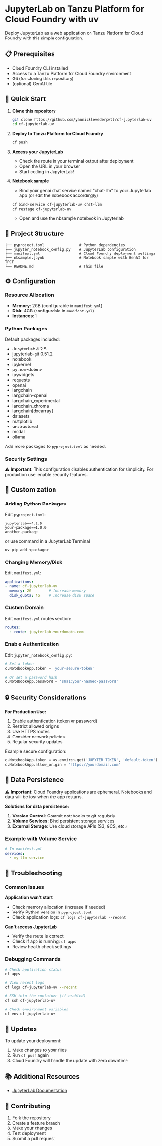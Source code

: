 # JupyterLab on Tanzu Platform for Cloud Foundry with uv

Deploy JupyterLab as a web application on Tanzu Platform for Cloud Foundry with this simple configuration.

## 📋 Prerequisites

- Cloud Foundry CLI installed
- Access to a Tanzu Platform for Cloud Foundry environment
- Git (for cloning this repository)
- (optional) GenAI tile

## 🚀 Quick Start

1. **Clone this repository**
   ```bash
   git clone https://github.com/yannicklevederpvtl/cf-jupyterlab-uv
   cd cf-jupyterlab-uv
   ```

2. **Deploy to Tanzu Platform for Cloud Foundry**
   ```bash
   cf push
   ```

3. **Access your JupyterLab**
   - Check the route in your terminal output after deployment
   - Open the URL in your browser
   - Start coding in JupyterLab!

4. **Notebook sample**
   - Bind your genai chat service named "chat-llm" to your Jupyterlab app (or edit the nobebook accordingly)
    ```bash
   cf bind-service cf-jupyterlab-uv chat-llm
   cf restage cf-jupyterlab-uv
    ```
    - Open and use the nbsample notebook in Jupyterlab


## 📁 Project Structure

```
├── pyproject.toml                # Python dependencies
├── jupyter_notebook_config.py    # JupyterLab configuration
├── manifest.yml                  # Cloud Foundry deployment settings
├── nbsample.jpynb                # Notebook sample with GenAI for TPCF 
└── README.md                     # This file
```

## ⚙️ Configuration

### Resource Allocation
- **Memory**: 2GB (configurable in `manifest.yml`)
- **Disk**: 4GB (configurable in `manifest.yml`)
- **Instances**: 1 

### Python Packages
Default packages included:
- JupyterLab 4.2.5
- jupyterlab-git 0.51.2
- notebook
- ipykernel
- python-dotenv
- ipywidgets
- requests
- openai
- langchain
- langchain-openai
- langchain_experimental
- langchain_chroma
- langchain[docarray]
- datasets
- matplotlib
- unstructured
- modal
- ollama

Add more packages to `pyproject.toml` as needed.

### Security Settings
⚠️ **Important**: This configuration disables authentication for simplicity. For production use, enable security features.

## 🔧 Customization

### Adding Python Packages
Edit `pyproject.toml`:
```
jupyterlab==4.2.5
your-package==1.0.0
another-package
```

or use command in a JupyterLab Terminal
```
uv pip add <package>
```

### Changing Memory/Disk
Edit `manifest.yml`:
```yaml
applications:
- name: cf-jupyterlab-uv
  memory: 2G        # Increase memory
  disk_quota: 4G    # Increase disk space
```

### Custom Domain
Edit `manifest.yml` routes section:
```yaml
routes:
  - route: jupyterlab.yourdomain.com
```

### Enable Authentication
Edit `jupyter_notebook_config.py`:
```python
# Set a token
c.NotebookApp.token = 'your-secure-token'

# Or set a password hash
c.NotebookApp.password = 'sha1:your-hashed-password'
```

## 🔒 Security Considerations

**For Production Use:**
1. Enable authentication (token or password)
2. Restrict allowed origins
3. Use HTTPS routes
4. Consider network policies
5. Regular security updates

Example secure configuration:
```python
c.NotebookApp.token = os.environ.get('JUPYTER_TOKEN', 'default-token')
c.NotebookApp.allow_origin = 'https://yourdomain.com'
```

## 💾 Data Persistence

⚠️ **Important**: Cloud Foundry applications are ephemeral. Notebooks and data will be lost when the app restarts.

**Solutions for data persistence:**
1. **Version Control**: Commit notebooks to git regularly
2. **Volume Services**: Bind persistent storage services
3. **External Storage**: Use cloud storage APIs (S3, GCS, etc.)

### Example with Volume Service
```yaml
# In manifest.yml
services:
  - my-llm-service
```

## 🐛 Troubleshooting

### Common Issues


**Application won't start**
- Check memory allocation (increase if needed)
- Verify Python version in `pyproject.toml`
- Check application logs: `cf logs cf-jupyterlab --recent`

**Can't access JupyterLab**
- Verify the route is correct
- Check if app is running: `cf apps`
- Review health check settings

### Debugging Commands
```bash
# Check application status
cf apps

# View recent logs
cf logs cf-jupyterlab-uv --recent

# SSH into the container (if enabled)
cf ssh cf-jupyterlab-uv

# Check environment variables
cf env cf-jupyterlab-uv
```

## 🔄 Updates

To update your deployment:
1. Make changes to your files
2. Run `cf push` again
3. Cloud Foundry will handle the update with zero downtime

## 📚 Additional Resources

- [JupyterLab Documentation](https://jupyterlab.readthedocs.io/)

## 🤝 Contributing

1. Fork the repository
2. Create a feature branch
3. Make your changes
4. Test deployment
5. Submit a pull request
